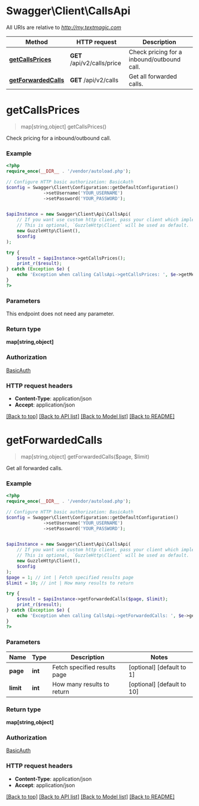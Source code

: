# Swagger\Client\CallsApi

All URIs are relative to *http://my.textmagic.com*

Method | HTTP request | Description
------------- | ------------- | -------------
[**getCallsPrices**](CallsApi.md#getCallsPrices) | **GET** /api/v2/calls/price | Check pricing for a inbound/outbound call.
[**getForwardedCalls**](CallsApi.md#getForwardedCalls) | **GET** /api/v2/calls | Get all forwarded calls.


# **getCallsPrices**
> map[string,object] getCallsPrices()

Check pricing for a inbound/outbound call.

### Example
```php
<?php
require_once(__DIR__ . '/vendor/autoload.php');

// Configure HTTP basic authorization: BasicAuth
$config = Swagger\Client\Configuration::getDefaultConfiguration()
              ->setUsername('YOUR_USERNAME')
              ->setPassword('YOUR_PASSWORD');


$apiInstance = new Swagger\Client\Api\CallsApi(
    // If you want use custom http client, pass your client which implements `GuzzleHttp\ClientInterface`.
    // This is optional, `GuzzleHttp\Client` will be used as default.
    new GuzzleHttp\Client(),
    $config
);

try {
    $result = $apiInstance->getCallsPrices();
    print_r($result);
} catch (Exception $e) {
    echo 'Exception when calling CallsApi->getCallsPrices: ', $e->getMessage(), PHP_EOL;
}
?>
```

### Parameters
This endpoint does not need any parameter.

### Return type

**map[string,object]**

### Authorization

[BasicAuth](../../README.md#BasicAuth)

### HTTP request headers

 - **Content-Type**: application/json
 - **Accept**: application/json

[[Back to top]](#) [[Back to API list]](../../README.md#documentation-for-api-endpoints) [[Back to Model list]](../../README.md#documentation-for-models) [[Back to README]](../../README.md)

# **getForwardedCalls**
> map[string,object] getForwardedCalls($page, $limit)

Get all forwarded calls.

### Example
```php
<?php
require_once(__DIR__ . '/vendor/autoload.php');

// Configure HTTP basic authorization: BasicAuth
$config = Swagger\Client\Configuration::getDefaultConfiguration()
              ->setUsername('YOUR_USERNAME')
              ->setPassword('YOUR_PASSWORD');


$apiInstance = new Swagger\Client\Api\CallsApi(
    // If you want use custom http client, pass your client which implements `GuzzleHttp\ClientInterface`.
    // This is optional, `GuzzleHttp\Client` will be used as default.
    new GuzzleHttp\Client(),
    $config
);
$page = 1; // int | Fetch specified results page
$limit = 10; // int | How many results to return

try {
    $result = $apiInstance->getForwardedCalls($page, $limit);
    print_r($result);
} catch (Exception $e) {
    echo 'Exception when calling CallsApi->getForwardedCalls: ', $e->getMessage(), PHP_EOL;
}
?>
```

### Parameters

Name | Type | Description  | Notes
------------- | ------------- | ------------- | -------------
 **page** | **int**| Fetch specified results page | [optional] [default to 1]
 **limit** | **int**| How many results to return | [optional] [default to 10]

### Return type

**map[string,object]**

### Authorization

[BasicAuth](../../README.md#BasicAuth)

### HTTP request headers

 - **Content-Type**: application/json
 - **Accept**: application/json

[[Back to top]](#) [[Back to API list]](../../README.md#documentation-for-api-endpoints) [[Back to Model list]](../../README.md#documentation-for-models) [[Back to README]](../../README.md)

